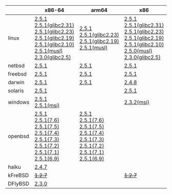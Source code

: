 ||x86-64|arm64|x86|armv7|ppc64le|ppc|armel|armhf|riscv64|sparc|mips|alpha|mipsel|
| --- | --- | --- | --- | --- | --- | --- | --- | --- | --- | --- | --- | --- | --- |
|linux|[2.5.1](https://github.com/roswell/sbcl_bin/releases/download/2.5.1/sbcl-2.5.1-x86-64-linux-binary.tar.bz2)<br />[2.5.1(glibc2.31)](https://github.com/roswell/sbcl_bin/releases/download/2.5.1/sbcl-2.5.1-x86-64-linux-glibc2.31-binary.tar.bz2)<br />[2.5.1(glibc2.23)](https://github.com/roswell/sbcl_bin/releases/download/2.5.1/sbcl-2.5.1-x86-64-linux-glibc2.23-binary.tar.bz2)<br />[2.5.1(glibc2.19)](https://github.com/roswell/sbcl_bin/releases/download/2.5.1/sbcl-2.5.1-x86-64-linux-glibc2.19-binary.tar.bz2)<br />[2.5.1(glibc2.10)](https://github.com/roswell/sbcl_bin/releases/download/2.5.1/sbcl-2.5.1-x86-64-linux-glibc2.10-binary.tar.bz2)<br />[2.5.1(musl)](https://github.com/roswell/sbcl_bin/releases/download/2.5.1/sbcl-2.5.1-x86-64-linux-musl-binary.tar.bz2)<br />[2.3.0(glibc2.5)](https://github.com/roswell/sbcl_bin/releases/download/2.3.0/sbcl-2.3.0-x86-64-linux-glibc2.5-binary.tar.bz2)<br />|[2.5.1](https://github.com/roswell/sbcl_bin/releases/download/2.5.1/sbcl-2.5.1-arm64-linux-binary.tar.bz2)<br />[2.5.1(glibc2.23)](https://github.com/roswell/sbcl_bin/releases/download/2.5.1/sbcl-2.5.1-arm64-linux-glibc2.23-binary.tar.bz2)<br />[2.5.1(glibc2.19)](https://github.com/roswell/sbcl_bin/releases/download/2.5.1/sbcl-2.5.1-arm64-linux-glibc2.19-binary.tar.bz2)<br />[2.5.1(musl)](https://github.com/roswell/sbcl_bin/releases/download/2.5.1/sbcl-2.5.1-arm64-linux-musl-binary.tar.bz2)<br />|[2.5.1](https://github.com/roswell/sbcl_bin/releases/download/2.5.1/sbcl-2.5.1-x86-linux-binary.tar.bz2)<br />[2.5.1(glibc2.31)](https://github.com/roswell/sbcl_bin/releases/download/2.5.1/sbcl-2.5.1-x86-linux-glibc2.31-binary.tar.bz2)<br />[2.5.1(glibc2.23)](https://github.com/roswell/sbcl_bin/releases/download/2.5.1/sbcl-2.5.1-x86-linux-glibc2.23-binary.tar.bz2)<br />[2.5.1(glibc2.19)](https://github.com/roswell/sbcl_bin/releases/download/2.5.1/sbcl-2.5.1-x86-linux-glibc2.19-binary.tar.bz2)<br />[2.5.1(glibc2.10)](https://github.com/roswell/sbcl_bin/releases/download/2.5.1/sbcl-2.5.1-x86-linux-glibc2.10-binary.tar.bz2)<br />[2.5.0(musl)](https://github.com/roswell/sbcl_bin/releases/download/2.5.0/sbcl-2.5.0-x86-linux-musl-binary.tar.bz2)<br />[2.3.0(glibc2.5)](https://github.com/roswell/sbcl_bin/releases/download/2.3.0/sbcl-2.3.0-x86-linux-glibc2.5-binary.tar.bz2)<br />|[2.5.1](https://github.com/roswell/sbcl_bin/releases/download/2.5.1/sbcl-2.5.1-armv7-linux-binary.tar.bz2)<br />[2.5.1(glibc2.19)](https://github.com/roswell/sbcl_bin/releases/download/2.5.1/sbcl-2.5.1-armv7-linux-glibc2.19-binary.tar.bz2)<br />|[2.5.1](https://github.com/roswell/sbcl_bin/releases/download/2.5.1/sbcl-2.5.1-ppc64le-linux-binary.tar.bz2)<br />[2.5.1(glibc2.23)](https://github.com/roswell/sbcl_bin/releases/download/2.5.1/sbcl-2.5.1-ppc64le-linux-glibc2.23-binary.tar.bz2)<br />[2.5.1(glibc2.19)](https://github.com/roswell/sbcl_bin/releases/download/2.5.1/sbcl-2.5.1-ppc64le-linux-glibc2.19-binary.tar.bz2)<br />|[2.4.8](https://github.com/roswell/sbcl_bin/releases/download/2.4.8/sbcl-2.4.8-ppc-linux-binary.tar.bz2)<br />|[2.5.0](https://github.com/roswell/sbcl_bin/releases/download/2.5.0/sbcl-2.5.0-armel-linux-binary.tar.bz2)<br />|[2.4.8](https://github.com/roswell/sbcl_bin/releases/download/2.4.8/sbcl-2.4.8-armhf-linux-binary.tar.bz2)<br />[2.4.8(glibc2.19)](https://github.com/roswell/sbcl_bin/releases/download/2.4.8/sbcl-2.4.8-armhf-linux-glibc2.19-binary.tar.bz2)<br />[2.4.8(glibc2.13)](https://github.com/roswell/sbcl_bin/releases/download/2.4.8/sbcl-2.4.8-armhf-linux-glibc2.13-binary.tar.bz2)<br />|[2.4.8](https://github.com/roswell/sbcl_bin/releases/download/2.4.8/sbcl-2.4.8-riscv64-linux-binary.tar.bz2)<br />|~~[1.4.1](https://github.com/roswell/sbcl_bin/releases/download/1.4.1/sbcl-1.4.1-sparc-linux-binary.tar.bz2)~~<br />|~~[1.0.23](https://github.com/roswell/sbcl_bin/releases/download/1.0.23/sbcl-1.0.23-mips-linux-binary.tar.bz2)~~<br />|~~[1.0.28](https://github.com/roswell/sbcl_bin/releases/download/1.0.28/sbcl-1.0.28-alpha-linux-binary.tar.bz2)~~<br />|~~[1.0.28](https://github.com/roswell/sbcl_bin/releases/download/1.0.28/sbcl-1.0.28-mipsel-linux-binary.tar.bz2)~~<br />|
|netbsd|[2.5.1](https://github.com/roswell/sbcl_bin/releases/download/2.5.1/sbcl-2.5.1-x86-64-netbsd-binary.tar.bz2)<br />|[2.5.1](https://github.com/roswell/sbcl_bin/releases/download/2.5.1/sbcl-2.5.1-arm64-netbsd-binary.tar.bz2)<br />|[2.5.1](https://github.com/roswell/sbcl_bin/releases/download/2.5.1/sbcl-2.5.1-x86-netbsd-binary.tar.bz2)<br />|||~~[1.0.23](https://github.com/roswell/sbcl_bin/releases/download/1.0.23/sbcl-1.0.23-powerpc-netbsd-binary.tar.bz2)~~<br />||||||||
|freebsd|[2.5.1](https://github.com/roswell/sbcl_bin/releases/download/2.5.1/sbcl-2.5.1-x86-64-freebsd-binary.tar.bz2)<br />|[2.5.1](https://github.com/roswell/sbcl_bin/releases/download/2.5.1/sbcl-2.5.1-arm64-freebsd-binary.tar.bz2)<br />|[2.5.1](https://github.com/roswell/sbcl_bin/releases/download/2.5.1/sbcl-2.5.1-x86-freebsd-binary.tar.bz2)<br />|||||||||||
|darwin|[2.5.1](https://github.com/roswell/sbcl_bin/releases/download/2.5.1/sbcl-2.5.1-x86-64-darwin-binary.tar.bz2)<br />|[2.5.1](https://github.com/roswell/sbcl_bin/releases/download/2.5.1/sbcl-2.5.1-arm64-darwin-binary.tar.bz2)<br />|[2.4.8](https://github.com/roswell/sbcl_bin/releases/download/2.4.8/sbcl-2.4.8-x86-darwin-binary.tar.bz2)<br />|||[2.4.8](https://github.com/roswell/sbcl_bin/releases/download/2.4.8/sbcl-2.4.8-ppc-darwin-binary.tar.bz2)<br />||||||||
|solaris|[2.5.1](https://github.com/roswell/sbcl_bin/releases/download/2.5.1/sbcl-2.5.1-x86-64-solaris-binary.tar.bz2)<br />||[2.5.1](https://github.com/roswell/sbcl_bin/releases/download/2.5.1/sbcl-2.5.1-x86-solaris-binary.tar.bz2)<br />|||||||~~[2.0.4](https://github.com/roswell/sbcl_bin/releases/download/2.0.4/sbcl-2.0.4-sparc-solaris-binary.tar.bz2)~~<br />||||
|windows|[2.5.1](https://github.com/roswell/sbcl_bin/releases/download/2.5.1/sbcl-2.5.1-x86-64-windows-binary.tar.bz2)<br />[2.5.1(msi)](https://github.com/roswell/sbcl_bin/releases/download/2.5.1/sbcl-2.5.1-x86-64-windows-binary.msi)<br />||[2.3.2(msi)](https://github.com/roswell/sbcl_bin/releases/download/2.3.2/sbcl-2.3.2-x86-windows-binary.msi)<br />|||||||||||
|openbsd|[2.5.1](https://github.com/roswell/sbcl_bin/releases/download/2.5.1/sbcl-2.5.1-x86-64-openbsd-binary.tar.bz2)<br />[2.5.1(7.6)](https://github.com/roswell/sbcl_bin/releases/download/2.5.1/sbcl-2.5.1-x86-64-openbsd-7.6-binary.tar.bz2)<br />[2.5.1(7.5)](https://github.com/roswell/sbcl_bin/releases/download/2.5.1/sbcl-2.5.1-x86-64-openbsd-7.5-binary.tar.bz2)<br />[2.5.1(7.4)](https://github.com/roswell/sbcl_bin/releases/download/2.5.1/sbcl-2.5.1-x86-64-openbsd-7.4-binary.tar.bz2)<br />[2.5.1(7.3)](https://github.com/roswell/sbcl_bin/releases/download/2.5.1/sbcl-2.5.1-x86-64-openbsd-7.3-binary.tar.bz2)<br />[2.5.1(7.2)](https://github.com/roswell/sbcl_bin/releases/download/2.5.1/sbcl-2.5.1-x86-64-openbsd-7.2-binary.tar.bz2)<br />[2.5.1(7.1)](https://github.com/roswell/sbcl_bin/releases/download/2.5.1/sbcl-2.5.1-x86-64-openbsd-7.1-binary.tar.bz2)<br />[2.5.1(6.9)](https://github.com/roswell/sbcl_bin/releases/download/2.5.1/sbcl-2.5.1-x86-64-openbsd-6.9-binary.tar.bz2)<br />|[2.5.1](https://github.com/roswell/sbcl_bin/releases/download/2.5.1/sbcl-2.5.1-arm64-openbsd-binary.tar.bz2)<br />[2.5.1(7.6)](https://github.com/roswell/sbcl_bin/releases/download/2.5.1/sbcl-2.5.1-arm64-openbsd-7.6-binary.tar.bz2)<br />[2.5.1(7.5)](https://github.com/roswell/sbcl_bin/releases/download/2.5.1/sbcl-2.5.1-arm64-openbsd-7.5-binary.tar.bz2)<br />[2.5.1(7.4)](https://github.com/roswell/sbcl_bin/releases/download/2.5.1/sbcl-2.5.1-arm64-openbsd-7.4-binary.tar.bz2)<br />[2.5.1(7.3)](https://github.com/roswell/sbcl_bin/releases/download/2.5.1/sbcl-2.5.1-arm64-openbsd-7.3-binary.tar.bz2)<br />[2.5.1(7.2)](https://github.com/roswell/sbcl_bin/releases/download/2.5.1/sbcl-2.5.1-arm64-openbsd-7.2-binary.tar.bz2)<br />[2.5.1(7.1)](https://github.com/roswell/sbcl_bin/releases/download/2.5.1/sbcl-2.5.1-arm64-openbsd-7.1-binary.tar.bz2)<br />[2.5.1(6.9)](https://github.com/roswell/sbcl_bin/releases/download/2.5.1/sbcl-2.5.1-arm64-openbsd-6.9-binary.tar.bz2)<br />||||||||||||
|haiku|[2.4.7](https://github.com/roswell/sbcl_bin/releases/download/2.4.7/sbcl-2.4.7-x86-64-haiku-binary.tar.bz2)<br />|||||||||||||
|kFreBSD|~~[1.2.7](https://github.com/roswell/sbcl_bin/releases/download/1.2.7/sbcl-1.2.7-x86-64-debian-kfreebsd-binary.tar.bz2)~~<br />||~~[1.2.7](https://github.com/roswell/sbcl_bin/releases/download/1.2.7/sbcl-1.2.7-x86-debian-kfreebsd-binary.tar.bz2)~~<br />|||||||||||
|DFlyBSD|[2.3.0](https://github.com/roswell/sbcl_bin/releases/download/2.3.0/sbcl-2.3.0-x86-64-DFlyBSD-binary.tar.bz2)<br />|||||||||||||

